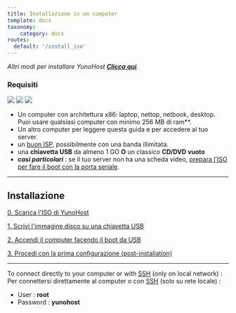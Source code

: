 ```yaml
---
title: Installazione in un computer
template: docs
taxonomy:
    category: docs
routes:
  default: '/install_iso'
---
```


*Altri modi per installare YunoHost **[Clicca qui](/install)**.*

### Requisiti

![](image://laptop.png?resize=200)
![](image://desktop.jpg)
![](image://nettop.jpg)

* Un computer con architettura x86: laptop, nettop, netbook, desktop.    
Puoi usare qualsiasi computer con minimo 256 MB di ram**.
* Un altro computer per leggere questa guida e per accedere al tuo server.
* un [buon ISP](/isp), possibilmente con una banda illimitata.
* una **chiavetta USB** da almeno 1 GO **O** un classico **CD/DVD vuoto**
* ***casi particolari*** : se il tuo server non ha una scheda video, [prepara l'ISO per fare il boot con la porta seriale](https://github.com/luffah/debian-mkserialiso).

---

## Installazione


<a class="btn btn-lg btn-default" href="/images">0. Scarica l'ISO di YunoHost</a>

<a class="btn btn-lg btn-default" href="/burn_or_copy_iso">1. Scrivi l'immagine disco su una chiavetta USB</a>

<a class="btn btn-lg btn-default" href="/boot_and_graphical_install">2. Accendi il computer facendo il boot da USB</a>

<a class="btn btn-lg btn-default" href="/postinstall">3. Procedi con la prima configurazione (post-installation)</a>

---

To connect directly to your computer or with [SSH](/ssh) (only on local network) :
Per connettersi direttamente al computer o con [SSH](/ssh) (solo su rete locale) :
* User : **root**
* Password : **yunohost**
